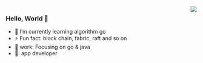 <img align="right" src="https://github-readme-stats.vercel.app/api?username=zhang-wangz&show_icons=true" />

### Hello, World 👋

- 🌱 I’m currently learning algorithm go
- ⚡ Fun fact: block chain, fabric, raft and so on
- 🧡 work: Focusing on go & java
- 🔨: app developer 
 


